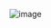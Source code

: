 ![image](https://github.com/romagnanilab/single_cell_analysis/assets/85193902/af337c9d-3665-437c-b573-92f1b7f1a8cd)
